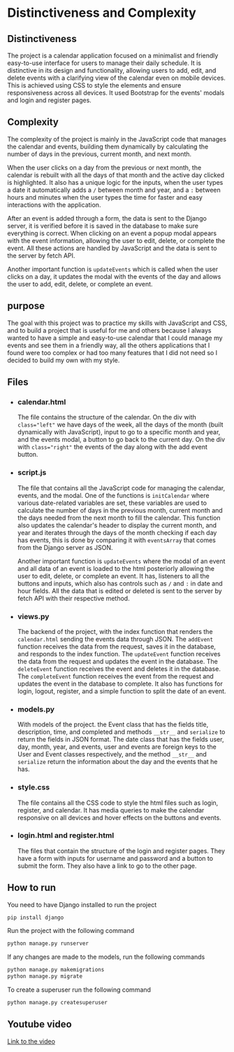 # Distinctiveness and Complexity

## Distinctiveness

The project is a calendar application focused on a minimalist and friendly easy-to-use interface for users to manage their daily schedule. It is distinctive in its design and functionality, allowing users to add, edit, and delete events with a clarifying view of the calendar even on mobile devices. This is achieved using CSS to style the elements and ensure responsiveness across all devices. It used Bootstrap for the events' modals and login and register pages.


## Complexity

The complexity of the project is mainly in the JavaScript code that manages the calendar and events, building them dynamically by calculating the number of days in the previous, current month, and next month.

When the user clicks on a day from the previous or next month, the calendar is rebuilt with all the days of that month and the active day clicked is highlighted. It also has a unique logic for the inputs, when the user types a date it automatically adds a `/` between month and year, and a `:` between hours and minutes when the user types the time for faster and easy interactions with the application.

After an event is added through a form, the data is sent to the Django server, it is verified before it is saved in the database to make sure everything is correct. When clicking on an event a popup modal appears with the event information, allowing the user to edit, delete, or complete the event. All these actions are handled by JavaScript and the data is sent to the server by fetch API.

Another important function is `updateEvents` which is called when the user clicks on a day, it updates the modal with the events of the day and allows the user to add, edit, delete, or complete an event.

## purpose

The goal with this project was to practice my skills with JavaScript and CSS, and to build a project that is useful for me and others because I always wanted to have a simple and easy-to-use calendar that I could manage my events and see them in a friendly way, all the others applications that I found were too complex or had too many features that I did not need so I decided to build my own with my style.

## Files

- ### calendar.html
    The file contains the structure of the calendar. On the div with `class="left"` we have days of the week, all the days of the month (built dynamically with JavaScript), input to go to a specific month and year, and the events modal, a button to go back to the current day. On the div with `class="right"` the events of the day along with the add event button.

- ### script.js
    The file that contains all the JavaScript code for managing the calendar, events, and the modal. One of the functions is `initCalendar` where various date-related variables are set, these variables are used to calculate the number of days in the previous month, current month and the days needed from the next month to fill the calendar. This function also updates the calendar's header to display the current month, and year and iterates through the days of the month checking if each day has events, this is done by comparing it with `eventsArray` that comes from the Django server as JSON.

    Another important function is `updateEvents` where the modal of an event and all data of an event is loaded to the html posteriorly allowing the user to edit, delete, or complete an event. It has, listeners to all the buttons and inputs, which also has controls such as `/` and `:` in date and hour fields. All the data that is edited or deleted is sent to the server by fetch API with their respective method.

- ### views.py
    The backend of the project, with the index function that renders the `calendar.html` sending the events data through JSON. The `addEvent` function receives the data from the request, saves it in the database, and responds to the index function.
    The `updateEvent` function receives the data from the request and updates the event in the database.
    The `deleteEvent` function receives the event and deletes it in the database.
    The `completeEvent` function receives the event from the request and updates the event in the database to complete.
    It also has functions for login, logout, register, and a simple function to split the date of an event.

- ### models.py
    With models of the project. the Event class that has the fields title, description, time, and completed and methods `__str__` and `serialize` to return the fields in JSON format. The date class that has the fields user, day, month, year, and events, user and events are foreign keys to the User and Event classes respectively, and the method `__str__` and `serialize` return the information about the day and the events that he has.

- ### style.css
    The file contains all the CSS code to style the html files such as login, register, and calendar. It has media queries to make the calendar responsive on all devices and hover effects on the buttons and events.

- ### login.html and register.html
    The files that contain the structure of the login and register pages. They have a form with inputs for username and password and a button to submit the form. They also have a link to go to the other page.

## How to run

You need to have Django installed to run the project

```bash
pip install django
```

Run the project with the following command
```bash
python manage.py runserver
```
If any changes are made to the models, run the following commands
```bash
python manage.py makemigrations
python manage.py migrate
```

To create a superuser run the following command
```bash
python manage.py createsuperuser
```

## Youtube video

[Link to the video](https://youtu.be/0o-MVKWJ6rY)